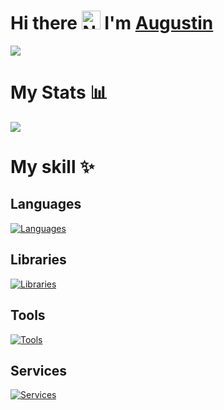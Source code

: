 # Hi there <img src="https://media.giphy.com/media/hvRJCLFzcasrR4ia7z/giphy.gif" width="30" alt="Nelson"> I'm <a href="https://github.com/AugustinBriolon/" color="white" target="_blank">Augustin</a></h1>
<img src="https://media.licdn.com/dms/image/v2/D4E16AQFneJQbZq01kQ/profile-displaybackgroundimage-shrink_350_1400/profile-displaybackgroundimage-shrink_350_1400/0/1731334593219?e=1736985600&v=beta&t=VH60T7iPe7BzR_Qn7j5iQaMIDDfsza9sEinc17bNUII"/>

# My Stats 📊
![](http://github-profile-summary-cards.vercel.app/api/cards/profile-details?username=AugustinBriolon&theme=github_dark)

# My skill ✨
## Languages
[![Languages](https://skillicons.dev/icons?i=html,css,ts,js,py)](https://github.com/AugustinBriolon)
## Libraries
[![Libraries](https://skillicons.dev/icons?i=react,vue,nextjs,nuxtjs,tailwind,nodejs,express)](https://github.com/AugustinBriolon)
## Tools
[![Tools](https://skillicons.dev/icons?i=figma,xd)](https://github.com/AugustinBriolon)
## Services
[![Services](https://skillicons.dev/icons?i=github,gitlab,postman)](https://github.com/AugustinBriolon)



